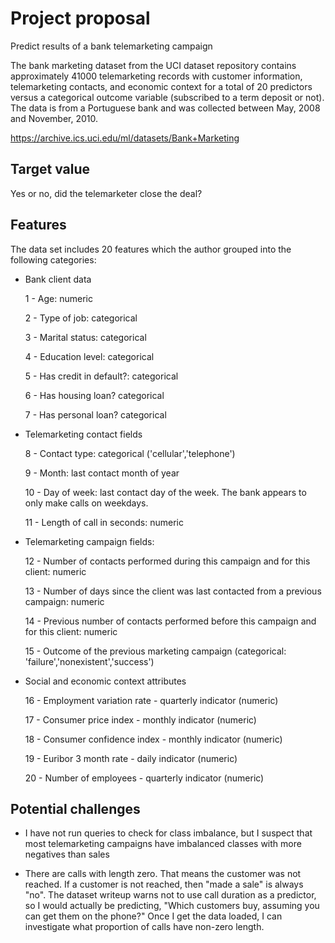# Project proposal 

Predict results of a bank telemarketing campaign 

The bank marketing dataset from the UCI dataset repository contains approximately 
41000 telemarketing records with customer information, telemarketing contacts, and economic context for a total of 20 predictors versus a categorical outcome variable (subscribed to a term deposit or not). The data is from a Portuguese bank and was collected between May, 2008 and November, 2010. 

https://archive.ics.uci.edu/ml/datasets/Bank+Marketing


## Target value 

Yes or no, did the telemarketer close the deal?

## Features 

The data set includes 20 features which the author grouped into
the following categories:

- Bank client data

   1 - Age: numeric
   
   2 - Type of job: categorical
   
   3 - Marital status: categorical
   
   4 - Education level: categorical
   
   5 - Has credit in default?: categorical
   
   6 - Has housing loan? categorical
   
   7 - Has personal loan? categorical
   
- Telemarketing contact fields

   8 - Contact type: categorical ('cellular','telephone')
   
   9 - Month: last contact month of year 
   
   10 - Day of week: last contact day of the week. The bank appears to only make calls on weekdays.
   
   11 - Length of call in seconds: numeric 
   
-  Telemarketing campaign fields:
   
   12 - Number of contacts performed during this campaign and for this client: numeric
   
   13 - Number of days since the client was last contacted from a previous campaign: numeric
   
   14 - Previous number of contacts performed before this 
   campaign and for this client: numeric
   
   15 - Outcome of the previous marketing campaign (categorical: 'failure','nonexistent','success')

-  Social and economic context attributes

   16 - Employment variation rate - quarterly indicator (numeric)
   
   17 - Consumer price index - monthly indicator (numeric)
   
   18 - Consumer confidence index - monthly indicator (numeric)
   
   19 - Euribor 3 month rate - daily indicator (numeric)
   
   20 - Number of employees - quarterly indicator (numeric)

## Potential challenges

- I have not run queries to check for class imbalance, but I suspect that most 
telemarketing campaigns have imbalanced classes with more negatives than sales

- There are calls with length zero. That means the customer was
not reached. If a customer is not reached, then "made a sale" is 
always "no". The dataset writeup warns not to use call duration as a predictor, so I would
actually be predicting, "Which customers buy, assuming you can get them on the phone?" Once
I get the data loaded, I can investigate what proportion of calls have non-zero length. 
